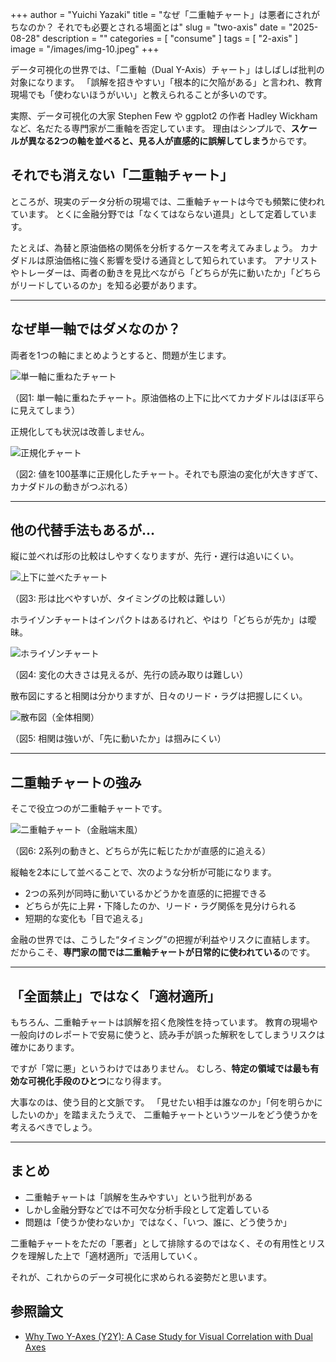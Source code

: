 +++
author = "Yuichi Yazaki"
title = "なぜ「二重軸チャート」は悪者にされがちなのか？ それでも必要とされる場面とは"
slug = "two-axis"
date = "2025-08-28"
description = ""
categories = [
    "consume"
]
tags = [
    "2-axis"
]
image = "/images/img-10.jpeg"
+++

データ可視化の世界では、「二重軸（Dual Y-Axis）チャート」はしばしば批判の対象になります。
「誤解を招きやすい」「根本的に欠陥がある」と言われ、教育現場でも「使わないほうがいい」と教えられることが多いのです。

実際、データ可視化の大家 Stephen Few や ggplot2 の作者 Hadley Wickham など、名だたる専門家が二重軸を否定しています。
理由はシンプルで、**スケールが異なる2つの軸を並べると、見る人が直感的に誤解してしまう**からです。


<!--more-->

## それでも消えない「二重軸チャート」

ところが、現実のデータ分析の現場では、二重軸チャートは今でも頻繁に使われています。
とくに金融分野では「なくてはならない道具」として定着しています。

たとえば、為替と原油価格の関係を分析するケースを考えてみましょう。
カナダドルは原油価格に強く影響を受ける通貨として知られています。
アナリストやトレーダーは、両者の動きを見比べながら「どちらが先に動いたか」「どちらがリードしているのか」を知る必要があります。

---

## なぜ単一軸ではダメなのか？

両者を1つの軸にまとめようとすると、問題が生じます。

![単一軸に重ねたチャート](/images/img-1.jpeg)  

（図1: 単一軸に重ねたチャート。原油価格の上下に比べてカナダドルはほぼ平らに見えてしまう）

正規化しても状況は改善しません。

![正規化チャート](/images/img-2.jpeg)

（図2: 値を100基準に正規化したチャート。それでも原油の変化が大きすぎて、カナダドルの動きがつぶれる）

---

## 他の代替手法もあるが…

縦に並べれば形の比較はしやすくなりますが、先行・遅行は追いにくい。

![上下に並べたチャート](/images/img-5.jpeg)

（図3: 形は比べやすいが、タイミングの比較は難しい）

ホライゾンチャートはインパクトはあるけれど、やはり「どちらが先か」は曖昧。

![ホライゾンチャート](/images/img-4.jpeg)

（図4: 変化の大きさは見えるが、先行の読み取りは難しい）

散布図にすると相関は分かりますが、日々のリード・ラグは把握しにくい。

![散布図（全体相関）](/images/img-6.jpeg)

（図5: 相関は強いが、「先に動いたか」は掴みにくい）

---

## 二重軸チャートの強み

そこで役立つのが二重軸チャートです。

![二重軸チャート（金融端末風）](/images/img-10.jpeg)

（図6: 2系列の動きと、どちらが先に転じたかが直感的に追える）

縦軸を2本にして並べることで、次のような分析が可能になります。

* 2つの系列が同時に動いているかどうかを直感的に把握できる
* どちらが先に上昇・下降したのか、リード・ラグ関係を見分けられる
* 短期的な変化も「目で追える」

金融の世界では、こうした“タイミング”の把握が利益やリスクに直結します。
だからこそ、**専門家の間では二重軸チャートが日常的に使われている**のです。

---

## 「全面禁止」ではなく「適材適所」

もちろん、二重軸チャートは誤解を招く危険性を持っています。
教育の現場や一般向けのレポートで安易に使うと、読み手が誤った解釈をしてしまうリスクは確かにあります。

ですが「常に悪」というわけではありません。
むしろ、**特定の領域では最も有効な可視化手段のひとつ**になり得ます。

大事なのは、使う目的と文脈です。
「見せたい相手は誰なのか」「何を明らかにしたいのか」を踏まえたうえで、
二重軸チャートというツールをどう使うかを考えるべきでしょう。

---

## まとめ

* 二重軸チャートは「誤解を生みやすい」という批判がある
* しかし金融分野などでは不可欠な分析手段として定着している
* 問題は「使うか使わないか」ではなく、「いつ、誰に、どう使うか」

二重軸チャートをただの「悪者」として排除するのではなく、その有用性とリスクを理解した上で「適材適所」で活用していく。

それが、これからのデータ可視化に求められる姿勢だと思います。


## 参照論文

- [Why Two Y-Axes (Y2Y): A Case Study for Visual Correlation with Dual Axes](https://uncharted.software/research/why-two-y-axes/)